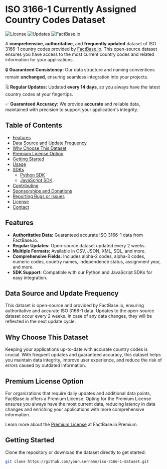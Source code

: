 # ISO 3166-1 Currently Assigned Country Codes Dataset

![License](https://img.shields.io/github/license/yourusername/iso-3166-1-dataset)
![Updates](https://img.shields.io/badge/updates-every%202%20weeks-blue)
![FactBase.io](https://img.shields.io/badge/dataset-FactBase.io-orange)

A **comprehensive**, **authoritative**, and **frequently updated** dataset of ISO 3166-1 country codes provided by [FactBase.io](https://factbase.io). This open-source dataset ensures you have access to the most current country codes and related information for your applications.

🔒 **Guaranteed Consistency:** Our data structure and naming conventions remain **unchanged**, ensuring seamless integration into your projects.

🗓️ **Regular Updates:** Updated **every 14 days**, so you always have the latest country codes at your fingertips.

✅ **Guaranteed Accuracy:** We provide **accurate** and reliable data, maintained with precision to support your application's integrity.


## Table of Contents

- [Features](#features)
- [Data Source and Update Frequency](#data-source-and-update-frequency)
- [Why Choose This Dataset](#why-choose-this-dataset)
- [Premium License Option](#premium-license-option)
- [Getting Started](#getting-started)
- [Usage](#usage)
- [SDKs](#sdks)
  - [Python SDK](#python-sdk)
  - [JavaScript SDK](#javascript-sdk)
- [Contributing](#contributing)
- [Sponsorships and Donations](#sponsorships-and-donations)
- [Reporting Bugs or Issues](#reporting-bugs-or-issues)
- [License](#license)
- [Contact](#contact)

## Features

- **Authoritative Data:** Guaranteed accurate ISO 3166-1 data from FactBase.io.
- **Regular Updates:** Open-source dataset updated every 2 weeks.
- **Multiple Formats:** Available in CSV, JSON, XML, SQL, and more.
- **Comprehensive Fields:** Includes alpha-2 codes, alpha-3 codes, numeric codes, country names, independence status, assignment year, and more.
- **SDK Support:** Compatible with our Python and JavaScript SDKs for easy integration.

## Data Source and Update Frequency

This dataset is open-source and provided by FactBase.io, ensuring authoritative and accurate ISO 3166-1 data. Updates to the open-source dataset occur every 2 weeks. In case of any data changes, they will be reflected in the next update cycle.

## Why Choose This Dataset

Keeping your applications up-to-date with accurate country codes is crucial. With frequent updates and guaranteed accuracy, this dataset helps you maintain data integrity, improve user experience, and reduce the risk of errors caused by outdated information.

## Premium License Option

For organizations that require daily updates and additional data points, FactBase.io offers a Premium License. Opting for the Premium License ensures you always have the most current data, reducing latency in data changes and enriching your applications with more comprehensive information.

Learn more about the [Premium License](https://factbase.io/premium) at FactBase.io Premium.

## Getting Started

Clone the repository or download the dataset directly to get started:

```bash
git clone https://github.com/yourusername/iso-3166-1-dataset.git
